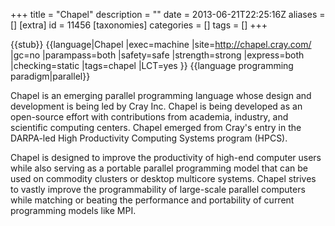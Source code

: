 +++
title = "Chapel"
description = ""
date = 2013-06-21T22:25:16Z
aliases = []
[extra]
id = 11456
[taxonomies]
categories = []
tags = []
+++

{{stub}}
{{language|Chapel
|exec=machine
|site=http://chapel.cray.com/
|gc=no
|parampass=both
|safety=safe
|strength=strong
|express=both
|checking=static
|tags=chapel
|LCT=yes
}}
{{language programming paradigm|parallel}}

Chapel is an emerging parallel programming language whose design and development is being led by Cray Inc. Chapel is being developed as an open-source effort with contributions from academia, industry, and scientific computing centers. Chapel emerged from Cray's entry in the DARPA-led High Productivity Computing Systems program (HPCS).

Chapel is designed to improve the productivity of high-end computer users while also serving as a portable parallel programming model that can be used on commodity clusters or desktop multicore systems. Chapel strives to vastly improve the programmability of large-scale parallel computers while matching or beating the performance and portability of current programming models like MPI.
